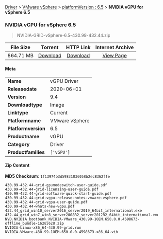 
[Driver](/README.md)  >  [VMware vSphere](/index/Driver/VMware_vSphere.md)  >  [platformVersion : 6.5](/index/Driver/VMware_vSphere/6.5.md)  >  **NVIDIA vGPU for vSphere 6.5**


###    NVIDIA vGPU for vSphere 6.5

> NVIDIA-GRID-vSphere-6.5-430.99-432.44.zip   


| **File Size** | **Torrent**  | **HTTP Link** | **Internet Archive** |
|:-------------:|:------------:|:-------------:|:--------------------:|
| 864.71 MB |  [Download](https://archive.org/download/nvgpu_NVIDIA-GRID-vSphere-6.5-430.99-432.44.zip_2cgedy2g/nvgpu_NVIDIA-GRID-vSphere-6.5-430.99-432.44.zip_2cgedy2g_archive.torrent)       | [Download](https://archive.org/compress/nvgpu_NVIDIA-GRID-vSphere-6.5-430.99-432.44.zip_2cgedy2g) | [View Page](https://archive.org/details/nvgpu_NVIDIA-GRID-vSphere-6.5-430.99-432.44.zip_2cgedy2g)       |

#### Meta

<table>
<tr><td><strong>Name</strong></td><td>vGPU Driver</td></tr>
<tr><td><strong>Releasedate</strong></td><td>2020-06-01</td></tr>
<tr><td><strong>Version</strong></td><td>9.4</td></tr>
<tr><td><strong>Downloadtype</strong></td><td>Image</td></tr>
<tr><td><strong>Linktype</strong></td><td>Current</td></tr>
<tr><td><strong>Platformname</strong></td><td>VMware vSphere</td></tr>
<tr><td><strong>Platformversion</strong></td><td>6.5</td></tr>
<tr><td><strong>Productname</strong></td><td>vGPU</td></tr>
<tr><td><strong>Category</strong></td><td>Driver</td></tr>
<tr><td><strong>Productfamilies</strong></td><td><code>['vGPU']</code></td></tr>
</table>

#### Zip Content

**MD5 Checksum**: `1f13974b3d59831036058b2ec8362ffe`

```text
430.99-432.44-grid-gpumodeswitch-user-guide.pdf
430.99-432.44-grid-licensing-user-guide.pdf
430.99-432.44-grid-software-quick-start-guide.pdf
430.99-432.44-grid-vgpu-release-notes-vmware-vsphere.pdf
430.99-432.44-grid-vgpu-user-guide.pdf
430.99-432.44-whats-new-vgpu.pdf
432.44_grid_win10_server2016_server2019_64bit_international.exe
432.44_grid_win7_win8_server2008R2_server2012R2_64bit_international.exe
NVD.NVIDIA_bootbank_NVIDIA-VMware_430.99-1OEM.650.0.0.4598673-offline_bundle-16285628.zip
NVIDIA-Linux-x86_64-430.99-grid.run
NVIDIA-VMware-430.99-1OEM.650.0.0.4598673.x86_64.vib
```